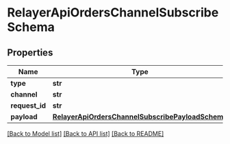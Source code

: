# RelayerApiOrdersChannelSubscribeSchema

## Properties

| Name           | Type                                                                                                  | Description | Notes      |
| -------------- | ----------------------------------------------------------------------------------------------------- | ----------- | ---------- |
| **type**       | **str**                                                                                               |             |
| **channel**    | **str**                                                                                               |             |
| **request_id** | **str**                                                                                               |             |
| **payload**    | [**RelayerApiOrdersChannelSubscribePayloadSchema**](RelayerApiOrdersChannelSubscribePayloadSchema.md) |             | [optional] |

[[Back to Model list]](../README.md#documentation-for-models) [[Back to API list]](../README.md#documentation-for-api-endpoints) [[Back to README]](../README.md)

